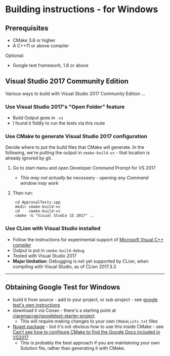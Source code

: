 # Building instructions - for Windows

## Prerequisites

* CMake 3.8 or higher
* A C++11 or above compiler

Optional:

* Google test framework, 1.8 or above

## Visual Studio 2017 Community Edition

Various ways to build with Visual Studio 2017 Community Edition ...

### Use Visual Studio 2017's "Open Folder" feature

* Build Output goes in `.vs`
* I found it fiddly to run the tests via this route

### Use CMake to generate Visual Studio 2017 configuration

Decide where to put the build files that CMake will generate.
In the following, we're putting the output in `cmake-build-vs` - that location is already ignored by git.

1. Go to start menu and open Developer Command Prompt for VS 2017
	* *This may not actually be necessary - opening any Command window may work*
2. Then run:

		cd ApprovalTests.cpp
		mkdir cmake-build-vs
		cd    cmake-build-vs
		cmake -G "Visual Studio 15 2017" ..

### Use CLion with Visual Studio installed

* Follow the instructions for experimental support of [Microsoft Visual C++ compiler](https://www.jetbrains.com/help/clion/quick-tutorial-on-configuring-clion-on-windows.html)
* Output is put in `cmake-build-debug`
* Tested with Visual Studio 2017
* **Major limitation**: Debugging is not yet supported by CLion, when compiling with Visual Studio, as of CLion 2017.3.3

---

## Obtaining Google Test for Windows

* build it from source - add to your project, or sub-project - see [google test's own instructions](https://github.com/google/googletest/tree/master/googletest)
* download it via Conan - there's a starting point at [claremacrae/googletest-starter-project](https://github.com/claremacrae/googletest-starter-project)
	* This will require making changes to your own `CMakeLists.txt` files 
* [Nuget package](https://www.nuget.org/packages/googletest/) - but it's not obvious how to use this inside CMake - see [Can't see how to configure CMake to find the Google Docs included in VS2017](https://github.com/MicrosoftDocs/visualstudio-docs/issues/580)
	* This is probably the best approach if you are maintaining your own Solution file, rather than generating it with CMake.

